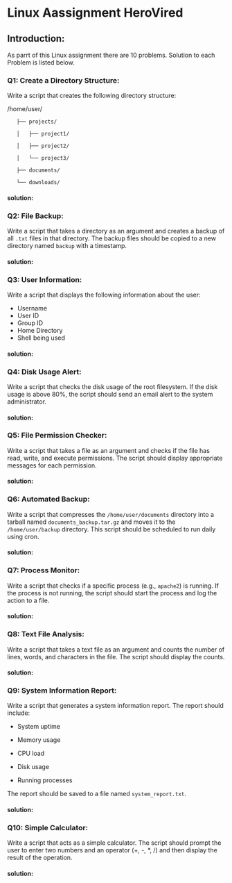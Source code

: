 # Linux Aassignment HeroVired
## Introduction:
As parrt of this Linux assignment there are 10 problems. Solution to each Problem is listed below.

### Q1: Create a Directory Structure:
Write a script that creates the following directory structure:
 
  /home/user/
  
       ├── projects/

       │   ├── project1/

       │   ├── project2/

       │   └── project3/

       ├── documents/

       └── downloads/

 
#### solution:

### Q2: File Backup:
Write a script that takes a directory as an argument and creates a backup of all `.txt` files in that directory. The backup files should be copied to a new directory named `backup` with a timestamp.

#### solution:

### Q3: User Information:
Write a script that displays the following information about the user:

   - Username
   - User ID
   - Group ID
   - Home Directory
   - Shell being used
     
#### solution:

### Q4: Disk Usage Alert:
Write a script that checks the disk usage of the root filesystem. If the disk usage is above 80%, the script should send an email alert to the system administrator.

#### solution:

### Q5: File Permission Checker:
Write a script that takes a file as an argument and checks if the file has read, write, and execute permissions. The script should display appropriate messages for each permission.

#### solution:

### Q6: Automated Backup:
Write a script that compresses the `/home/user/documents` directory into a tarball named `documents_backup.tar.gz` and moves it to the `/home/user/backup` directory. This script should be scheduled to run daily using cron.

#### solution:

### Q7: Process Monitor:
Write a script that checks if a specific process (e.g., `apache2`) is running. If the process is not running, the script should start the process and log the action to a file.

#### solution:

### Q8: Text File Analysis:
Write a script that takes a text file as an argument and counts the number of lines, words, and characters in the file. The script should display the counts.
#### solution:

### Q9: System Information Report:
Write a script that generates a system information report. The report should include:

   - System uptime

   - Memory usage

   - CPU load

   - Disk usage

   - Running processes

The report should be saved to a file named `system_report.txt`.

#### solution:

### Q10: Simple Calculator:
Write a script that acts as a simple calculator. The script should prompt the user to enter two numbers and an operator (+, -, *, /) and then display the result of the operation.

#### solution:


